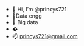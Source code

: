 - 👋 Hi, I’m @princys721
- 👀Data engg
- 🌱 Big data
- �
- 📫 princys721@gmail.com

<!---
princys721/princys721 is a ✨ special ✨ repository because its `README.md` (this file) appears on your GitHub profile.
You can click the Preview link to take a look at your changes.
--->
